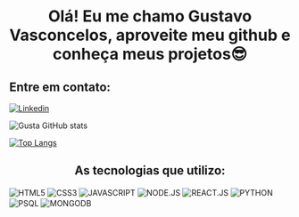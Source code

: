 
<h1 align="center">Olá! Eu me chamo Gustavo Vasconcelos, aproveite meu github e conheça meus projetos😎</h1>


<h2>Entre em contato:</h2>

[![Linkedin](https://img.shields.io/badge/LinkedIn-0077B5?style=for-the-badge&logo=linkedin&logoColor=white)](https://www.linkedin.com/in/gustavo-vasconcelos-6684a9259/) 

![Gusta GitHub stats](https://github-readme-stats.vercel.app/api?username=gustavasconcelos&show_icons=true&theme=transparent)

[![Top Langs](https://github-readme-stats.vercel.app/api/top-langs/?username=gustavasconcelos&layout=compact)](https://github.com/gustavasconcelos/github-readme-stats)

<h2 align="center">As tecnologias que utilizo:</h2>

<div style="display:inline_block">
    <img align="center" src="https://img.shields.io/badge/HTML5-E34F26?style=for-the-badge&logo=html5&logoColor=white" alt="HTML5"/>
    <img align="center" src="https://img.shields.io/badge/CSS3-1572B6?style=for-the-badge&logo=css3&logoColor=white" alt="CSS3"/>
    <img align="center" src="https://img.shields.io/badge/JavaScript-F7DF1E?style=for-the-badge&logo=javascript&logoColor=black" alt="JAVASCRIPT"/>
    <img align="center" src="https://img.shields.io/badge/Node.js-43853D?style=for-the-badge&logo=node.js&logoColor=white" alt="NODE.JS"/>
    <img align="center" src="https://img.shields.io/badge/React-20232A?style=for-the-badge&logo=react&logoColor=61DAFB" alt="REACT.JS"/>
    <img align="center" src="https://img.shields.io/badge/Python-14354C?style=for-the-badge&logo=python&logoColor=white" alt="PYTHON"/>
    <img align="center" src="https://img.shields.io/badge/PostgreSQL-316192?style=for-the-badge&logo=postgresql&logoColor=white" alt="PSQL"/>
    <img align="center" src="https://img.shields.io/badge/MongoDB-4EA94B?style=for-the-badge&logo=mongodb&logoColor=white" alt="MONGODB"/>
</div>
